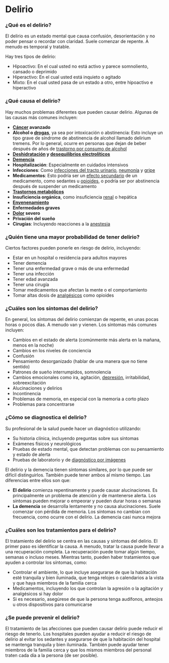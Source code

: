 Delirio
=======


### ¿Qué es el delirio?


El delirio es un estado mental que causa confusión, desorientación y no poder pensar o recordar con claridad. Suele comenzar de repente. A menudo es temporal y tratable.


Hay tres tipos de delirio:


* Hipoactivo: En el cual usted no está activo y parece somnoliento, cansado o deprimido
* Hiperactivo: En el cual usted está inquieto o agitado
* Mixto: En el cual usted pasa de un estado a otro, entre hipoactivo e hiperactivo


### ¿Qué causa el delirio?


Hay muchos problemas diferentes que pueden causar delirio. Algunas de las causas más comunes incluyen:


* **[Cáncer](https://medlineplus.gov/spanish/cancer.html) avanzado**
* **Alcohol o [drogas](https://medlineplus.gov/spanish/druguseandaddiction.html)**, ya sea por intoxicación o abstinencia: Esto incluye un tipo grave de síndrome de abstinencia de alcohol llamado delirium tremens. Por lo general, ocurre en personas que dejan de beber después de años de [trastorno por consumo de alcohol](https://medlineplus.gov/spanish/alcoholusedisorderaud.html)
* **[Deshidratación](https://medlineplus.gov/spanish/dehydration.html) y [desequilibrios electrolíticos](https://medlineplus.gov/spanish/fluidandelectrolytebalance.html)**
* **[Demencia](https://medlineplus.gov/spanish/dementia.html)**
* **Hospitalización**: Especialmente en cuidados intensivos
* **Infecciones**: Como [infecciones del tracto urinario](https://medlineplus.gov/spanish/urinarytractinfections.html), [neumonía](https://medlineplus.gov/spanish/pneumonia.html) y [gripe](https://medlineplus.gov/spanish/flu.html)
* **Medicamentos**: Esto podría ser un [efecto secundario](https://medlineplus.gov/spanish/drugreactions.html) de un medicamento, como sedantes u [opioides](https://medlineplus.gov/spanish/opioidsandopioidusedisorderoud.html), o podría ser por abstinencia después de suspender un medicamento
* **[Trastornos metabólicos](https://medlineplus.gov/spanish/metabolicdisorders.html)**
* **Insuficiencia orgánica**, como insuficiencia [renal](https://medlineplus.gov/spanish/kidneyfailure.html) o hepática
* **[Envenenamiento](https://medlineplus.gov/spanish/poisoning.html)**
* **Enfermedades graves**
* **[Dolor](https://medlineplus.gov/spanish/pain.html) severo**
* **Privación del sueño**
* **Cirugías**: Incluyendo reacciones a la [anestesia](https://medlineplus.gov/spanish/anesthesia.html)


### ¿Quién tiene una mayor probabilidad de tener delirio?


Ciertos factores pueden ponerle en riesgo de delirio, incluyendo:


* Estar en un hospital o residencia para adultos mayores
* Tener demencia
* Tener una enfermedad grave o más de una enfermedad
* Tener una infección
* Tener edad avanzada
* Tener una cirugía
* Tomar medicamentos que afectan la mente o el comportamiento
* Tomar altas dosis de [analgésicos](https://medlineplus.gov/spanish/painrelievers.html) como opioides


### ¿Cuáles son los síntomas del delirio?


En general, los síntomas del delirio comienzan de repente, en unas pocas horas o pocos días. A menudo van y vienen. Los síntomas más comunes incluyen:


* Cambios en el estado de alerta (comúnmente más alerta en la mañana, menos en la noche)
* Cambios en los niveles de conciencia
* Confusión
* Pensamiento desorganizado (hablar de una manera que no tiene sentido)
* Patrones de sueño interrumpidos, somnolencia
* Cambios emocionales como ira, agitación, [depresión](https://medlineplus.gov/spanish/depression.html), irritabilidad, sobreexcitación
* Alucinaciones y delirios
* Incontinencia
* Problemas de memoria, en especial con la memoria a corto plazo
* Problemas para concentrarse


### ¿Cómo se diagnostica el delirio?


Su profesional de la salud puede hacer un diagnóstico utilizando:


* Su historia clínica, incluyendo preguntas sobre sus síntomas
* Exámenes físicos y neurológicos
* Pruebas de estado mental, que detectan problemas con su pensamiento y estado de alerta
* Pruebas de laboratorio y de [diagnóstico por imágenes](https://medlineplus.gov/spanish/diagnosticimaging.html)


El delirio y la demencia tienen síntomas similares, por lo que puede ser difícil distinguirlos. También puede tener ambos al mismo tiempo. Las diferencias entre ellos son que:


* **El delirio** comienza repentinamente y puede causar alucinaciones. Es principalmente un problema de atención y de mantenerse alerta. Los síntomas pueden mejorar o empeorar y pueden durar horas o semanas
* **La demencia** se desarrolla lentamente y no causa alucinaciones. Suele comenzar con pérdida de memoria. Los síntomas no cambian con frecuencia, como ocurre con el delirio. La demencia casi nunca mejora


### ¿Cuáles son los tratamientos para el delirio?


El tratamiento del delirio se centra en las causas y síntomas del delirio. El primer paso es identificar la causa. A menudo, tratar la causa puede llevar a una recuperación completa. La recuperación puede tomar algún tiempo, semanas o incluso meses. Mientras tanto, pueden haber tratamientos que ayuden a controlar los síntomas, como:


* Controlar el ambiente, lo que incluye asegurarse de que la habitación esté tranquila y bien iluminada, que tenga relojes o calendarios a la vista y que haya miembros de la familia cerca
* Medicamentos, incluyendo los que controlan la agresión o la agitación y analgésicos si hay dolor
* Si es necesario, asegúrese de que la persona tenga audífonos, anteojos u otros dispositivos para comunicarse


### ¿Se puede prevenir el delirio?


El tratamiento de las afecciones que pueden causar delirio puede reducir el riesgo de tenerlo. Los hospitales pueden ayudar a reducir el riesgo de delirio al evitar los sedantes y asegurarse de que la habitación del hospital se mantenga tranquila y bien iluminada. También puede ayudar tener miembros de la familia cerca y que los mismos miembros del personal traten cada día a la persona (de ser posible).

